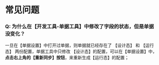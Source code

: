 # 常见问题

### Q: 为什么在【开发工具-单据工具】中修改了字段的状态，但是单据没变化？

一旦在【单据设置】中打开过单据，则单据就已经存在了 【设计态】 和 【运行态】 两份配置，单据工具中只修改 【设计态】的配置，可以在【单据设置】中，**点击右上角的【重新同步】按钮**，来重新生成【运行态】的配置；



